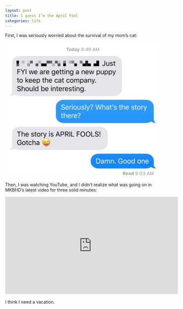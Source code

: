 ```yaml
---
layout: post
title: I guess I’m the April Fool
categories: life
---
```

First, I was seriously worried about the survival of my mom’s cat:

![Text from mom](/blog/images/2019/04/mom-text.jpg)

Then, I was watching YouTube, and I didn’t realize what was going on in MKBHD’s latest video for three solid minutes:

<iframe width="560" height="315" src="https://www.youtube-nocookie.com/embed/VL9rd4NLXCo" frameborder="0" allow="accelerometer; autoplay; encrypted-media; gyroscope; picture-in-picture" allowfullscreen></iframe>

I think I need a vacation.